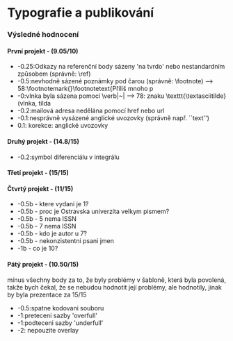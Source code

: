 # Typografie a publikování
### Výsledné hodnocení
#### První projekt - (9.05/10)
- -0.25:Odkazy na referenční body sázeny 'na tvrdo' nebo nestandardním způsobem (správně: \ref)
- -0.5:nevhodně sázené poznámky pod čarou (správně: \footnote) --> 58:\footnotemark{}\footnotetext{Příliš mnoho p
- -0:vlnka byla sázena pomocí \verb|~| --> 78: znaku \texttt{\textasciitilde} (vlnka, tilda
- -0.2:mailová adresa nedělána pomocí href nebo url
- -0.1:nesprávně vysázené anglické uvozovky (správně např. ``text'')
- 0.1: korekce: anglické uvozovky

#### Druhý projekt - (14.8/15)
- -0.2:symbol diferenciálu v integrálu

#### Třetí projekt - (15/15)

#### Čtvrtý projekt - (11/15)
- -0.5b - ktere vydani je 1?
- -0.5b - proc je Ostravska univerzita velkym pismem?
- -0.5b - 5 nema ISSN
- -0.5b - 7 nema ISSN
- -0.5b - kdo je autor u 7?
- -0.5b - nekonzistentni psani jmen
- -1b - co je 10?

#### Pátý projekt - (10.50/15)
mínus všechny body za to, že byly problémy v šabloně, která byla povolená, takže bych čekal, že se nebudou hodnotit její problémy, ale hodnotily, jinak by byla prezentace za 15/15
- -0.5:spatne kodovani souboru
- -1:preteceni sazby 'overfull'
- -1:podteceni sazby 'underfull'
- -2: nepouzite overlay

